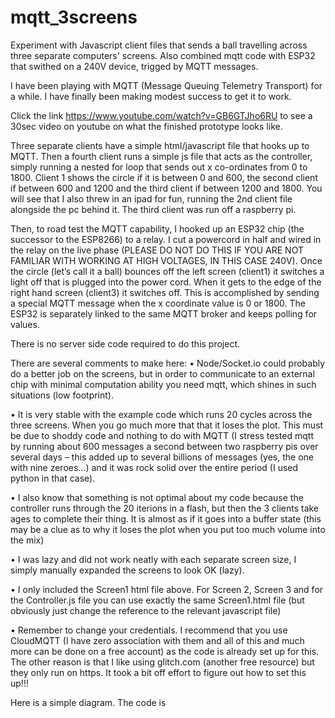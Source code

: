 # mqtt_3screens
Experiment with Javascript client files that sends a ball travelling across three separate computers' screens. Also combined mqtt code with ESP32 that swithed on a 240V device, trigged by MQTT messages.

I have been playing with MQTT (Message Queuing Telemetry Transport) for a while. I have finally been making modest success to get it to work. 

Click the link https://www.youtube.com/watch?v=GB6GTJho6RU to see a 30sec video on youtube on what the finished prototype looks like.

Three separate clients have a simple html/javascript file that hooks up to MQTT. Then a fourth client runs a simple js file that acts as the controller, simply running a nested for loop that sends out x co-ordinates from 0 to 1800. Client 1 shows the circle if it is between 0 and 600, the second client if between 600 and 1200 and the third client if between 1200 and 1800. You will see that I also threw in an ipad for fun, running the 2nd client file alongside the pc behind it. The third client was run off a raspberry pi.

Then, to road test the MQTT capability, I hooked up an ESP32 chip (the successor to the ESP8266) to a relay. I cut a powercord in half and wired in the relay on the live phase (PLEASE DO NOT DO THIS IF YOU ARE NOT FAMILIAR WITH WORKING AT HIGH VOLTAGES, IN THIS CASE 240V). 
Once the circle (let’s call it a ball) bounces off the left screen (client1) it switches a light off that is plugged into the power cord.  When it gets to the edge of the right hand screen (client3) it switches off. This is accomplished by sending a special MQTT message when the x coordinate value is 0 or 1800. The ESP32 is separately linked to the same MQTT broker and keeps polling for values. 

There is no server side code required to do this project. 

There are several comments to make here:
•	Node/Socket.io could probably do a better job on the screens, but in order to communicate to an external chip with minimal computation ability you need mqtt, which shines in such situations (low footprint).

•	It is very stable with the example code which runs 20 cycles across the three screens. When you go much more that that it loses the plot. This must be due to shoddy code and nothing to do with MQTT (I stress tested mqtt by running about 600 messages a second between two raspberry pis over several days – this added up to several billions of messages (yes, the one with nine zeroes…) and it was rock solid over the entire period (I used python in that case).

•	I also know that something is not optimal about my code because the controller runs through the 20 iterions in a flash, but then the 3 clients take ages to complete their thing. It is almost as if it goes into a buffer state (this may be a clue as to why it loses the plot when you put too much volume into the mix)

•	I was lazy and did not work neatly with each separate screen size, I simply manually expanded the screens to look OK (lazy).

•	I only included the Screen1 html file above. For Screen 2, Screen 3 and for the Controller.js file you can use exactly the same Screen1.html file (but obviously just change the reference to the relevant javascript file) 

•	Remember to change your credentials. I recommend that you use CloudMQTT (I have zero association with them and all of this and much more can be done on a free account) as the code is already set up for this. The other reason is that I like using glitch.com (another free resource) but they only run on https. It took a bit off effort to figure out how to set this up!!! 

Here is a simple diagram. The code is 


